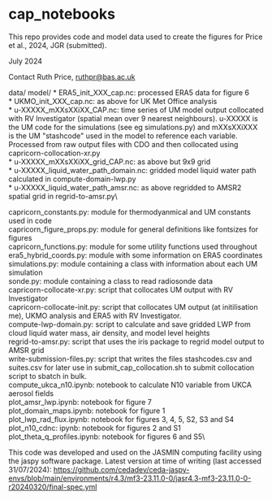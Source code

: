 # cap_notebooks
This repo provides code and model data used to create the figures for Price et al., 2024, JGR (submitted).

July 2024

Contact Ruth Price, ruthpr@bas.ac.uk

data/
    model/
    * ERA5_init_XXX_cap.nc: processed ERA5 data for figure 6\
    * UKMO_init_XXX_cap.nc: as above for UK Met Office analysis\
    * u-XXXXX_mXXsXXiXX_CAP.nc: time series of UM model output collocated with RV Investigator (spatial mean over 9 nearest neighbours). u-XXXXX is the UM code for the simulations (see eg simulations.py) and mXXsXXiXXX is the UM "stashcode" used in the model to reference each variable. Processed from raw output files with CDO and then collocated using capricorn-collocation-xr.py\
    * u-XXXXX_mXXsXXiXX_grid_CAP.nc: as above but 9x9 grid\
    * u-XXXXX_liquid_water_path_domain.nc: gridded model liquid water path calculated in compute-domain-lwp.py\
    * u-XXXXX_liquid_water_path_amsr.nc: as above regridded to AMSR2 spatial grid in regrid-to-amsr.py\

capricorn_constants.py:       module for thermodyanmical and UM constants used in code\
capricorn_figure_props.py:    module for general definitions like fontsizes for figures\
capricorn_functions.py:       module for some utility functions used throughout \
era5_hybrid_coords.py:        module with some information on ERA5 coordinates\
simulations.py:               module containing a class with information about each UM simulation\
sonde.py:                     module containing a class to read radiosonde data\
capricorn-collocate-xr.py:    script that collocates UM output with RV Investigator\
capricorn-collocate-init.py:  script that collocates UM output (at initilisation me), UKMO analysis and ERA5 with RV Investigator.\
compute-lwp-domain.py:        script to calculate and save gridded LWP from cloud liquid water mass, air density, and model level heights\
regrid-to-amsr.py:            script that uses the iris package to regrid model output to AMSR grid\
write-submission-files.py:    script that writes the files stashcodes.csv and suites.csv for later use in submit_cap_collocation.sh to submit collocation script to sbatch in bulk.\
compute_ukca_n10.ipynb:       notebook to calculate N10 variable from UKCA aerosol fields\
plot_amsr_lwp.ipynb:          notebook for figure 7\
plot_domain_maps.ipynb:       notebook for figure 1\
plot_lwp_rad_flux.ipynb:      notebook for figures 3, 4, 5, S2, S3 and S4\
plot_n10_cdnc: ipynb:         notebook for figures 2 and S1\
plot_theta_q_profiles.ipynb:  notebook for figures 6 and S5\

This code was developed and used on the JASMIN computing facility using the jaspy software package. Latest version at time of writing (last accessed 31/07/2024):
https://github.com/cedadev/ceda-jaspy-envs/blob/main/environments/r4.3/mf3-23.11.0-0/jasr4.3-mf3-23.11.0-0-r20240320/final-spec.yml
